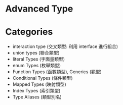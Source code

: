 # Advanced Type

# Categories
- interaction type (交叉類型: 利用 interface 進行組合)
- union types (聯合類型)
- literal Types (字面量類型)
- enum Types (枚舉類型)
- Function Types (函數類型), Generics (範型)
- Conditional Types (條件類型)
- Mapped Types (映射類型)
- Index Types (索引類型)
- Type Aliases (類型別名)
